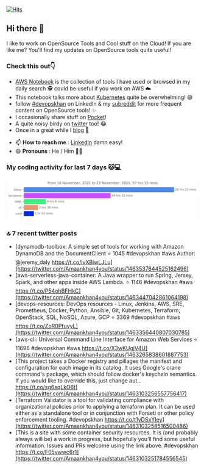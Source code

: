 [![Hits](https://hits.seeyoufarm.com/api/count/incr/badge.svg?url=https%3A%2F%2Fgithub.com%2Fakhan4u%2Fhit-counter&count_bg=%2379C83D&title_bg=%23555555&icon=&icon_color=%23E7E7E7&title=visits&edge_flat=false)](https://hits.seeyoufarm.com)

## Hi there 👋

I like to work on OpenSource Tools and Cool stuff on the Cloud! If you are like me? You'll find my updates on OpenSource tools quite useful!

### Check this out👇

* [AWS Notebook](https://histre.com/public/notebooks/dnllyanu/aws/) is the collection of tools I have used or browsed in my daily search 🕵️ could be useful if you work on AWS ☁️
* This notebook talks more about [Kubernetes](https://histre.com/public/notebooks/6uxdvo3y/kubernetes/) quite be overwhelming! 😅
* follow [#devopskhan](https://www.linkedin.com/feed/hashtag/devopskhan/) on LinkedIn & my [subreddit](https://www.reddit.com/r/devopskhan/) for more frequent content on OpenSource tools! ✨
* I occasionally share stuff on [Pocket](https://getpocket.com/@ej6g8d1dp2829A16a9Tf5d4T6bAMp3d8791rejDe86yem3bm4e14ex4fT4dluk29)!
* A quite noisy birdy on [twitter](https://twitter.com/Amaankhan4you) too! 😂
* Once in a great while I [blog](https://linuxparrot.com/) 😬


- 📫 **How to reach me** : [LinkedIn](https://www.linkedin.com/in/amaan-khan-linux-ninja) damn easy!
- 😄 **Pronouns** : He / Him 🤷‍♂️

### My coding activity for last 7 days 🐱💻

<img src="https://github.com/akhan4u/akhan4u/blob/main/images/stat.svg" alt="Amaan's Wakatime Activity!"/>

### 🔝 7 recent twitter posts
<!-- DEVDOJO:START -->
- [dynamodb-toolbox: A simple set of tools for working with Amazon DynamoDB and the DocumentClient
⭐️ 1045
#devopskhan #aws
Author: @jeremy_daly
https://t.co/lvXBiwLJLu](https://twitter.com/Amaankhan4you/status/1463537644525162496)
- [aws-serverless-java-container: A Java wrapper to run Spring, Jersey, Spark, and other apps inside AWS Lambda.
⭐️ 1146
#devopskhan #aws
https://t.co/P54ohBFHkC](https://twitter.com/Amaankhan4you/status/1463447042861064198)
- [devops-resources: DevOps resources - Linux, Jenkins, AWS, SRE, Prometheus, Docker, Python, Ansible, Git, Kubernetes, Terraform, OpenStack, SQL, NoSQL, Azure, GCP
⭐️ 3369
#devopskhan #aws
https://t.co/ZoR0PfuyyL](https://twitter.com/Amaankhan4you/status/1463356440807030785)
- [aws-cli: Universal Command Line Interface for Amazon Web Services
⭐️ 11696
#devopskhan #aws
https://t.co/X3wKUgjV4U](https://twitter.com/Amaankhan4you/status/1463265838601887753)
- [This project takes a Docker registry and pillages the manifest and configuration for each image in its catalog. It uses Google&#39;s crane command&#39;s package, which should follow docker&#39;s keychain semantics. If you would like to override this, just change aut… https://t.co/sg6sqLkO6t](https://twitter.com/Amaankhan4you/status/1463103256557756417)
- [Terraform Validator is a tool for validating compliance with organizational policies prior to applying a terraform plan. It can be used either as a standalone tool or in conjunction with Forseti or other policy enforcement tooling. #devopskhan https://t.co/t1yDSxYIey](https://twitter.com/Amaankhan4you/status/1463103258516500486)
- [This is a site with some container security resources. It is &lpar;and probably always will be&rpar; a work in progress, but hopefully you’ll find some useful information. Issues and PRs welcome using the link above. #devopskhan https://t.co/F05vwwc6r1](https://twitter.com/Amaankhan4you/status/1463103251784556545)
<!-- DEVDOJO:END -->

<!-- ![Amaan's GitHub stats](https://github-readme-stats.vercel.app/api?username=akhan4u&count_private=true&show_icons=true&hide=contribs) -->

